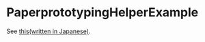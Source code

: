 # PaperprototypingHelperExample

See [this(written in Japanese)](http://ponpoko1968.hatenablog.com/entry/prototyping-using-storyboard).

